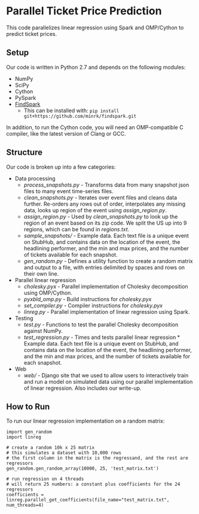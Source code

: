 # Parallel Ticket Price Prediction
This code parallelizes linear regression using Spark and OMP/Cython to predict ticket prices. 

## Setup
Our code is written in Python 2.7 and depends on the following modules:
* NumPy
* SciPy
* Cython
* PySpark
* [FindSpark](https://github.com/minrk/findspark)
    * This can be installed with: `pip install git+https://github.com/minrk/findspark.git`

In addition, to run the Cython code, you will need an OMP-compatible C compiler, like the latest version of Clang or GCC.

## Structure
Our code is broken up into a few categories:
* Data processing
    * *process_snapshots.py*  - Transforms data from many snapshot json files to many event time-series files.
    * *clean_snapshots.py* - Iterates over event files and cleans data further. Re-orders any rows out of order, interpolates any missing data, looks up region of the event using *assign_region.py*.
    * *assign_region.py* - Used by *clean_snapshots.py* to look up the region of an event based on its zip code. We split the US up into 9 regions, which can be found in *regions.txt*.
    * *sample_snapshots/* - Example data. Each text file is a unique event on StubHub, and contains data on the location of the event, the headlining performer, and the min and max prices, and the number of tickets available for each snapshot.
    * *gen_random.py* - Defines a utility function to create a random matrix and output to a file, with entries delimited by spaces and rows on their own line.
* Parallel linear regression
    * *cholesky.pyx* - Parallel implementation of Cholesky decomposition using OMP/Cython.
    * *pyxbld_omp.py* - Build instructions for *cholesky.pyx*
    * *set_compiler.py* - Compiler instructions for *cholesky.pyx*
    * *linreg.py* - Parallel implementation of linear regression using Spark.
* Testing
    * *test.py* - Functions to test the parallel Cholesky decomposition against NumPy.
    * *test_regression.py* - Times and tests parallel linear regression    * Example data. Each text file is a unique event on StubHub, and contains data on the location of the event, the headlining performer, and the min and max prices, and the number of tickets available for each snapshot.
* Web
    * *web/* - Django site that we used to allow users to interactively train and run a model on simulated data using our parallel implementation of linear regression. Also includes our write-up.

## How to Run
To run our linear regression implementation on a random matrix:
```
import gen_random
import linreg

# create a random 10k x 25 matrix
# this simulates a dataset with 10,000 rows
# the first column in the matrix is the regressand, and the rest are regressors
gen_random.gen_random_array(10000, 25, 'test_matrix.txt')

# run regression on 4 threads
# will return 25 numbers: a constant plus coefficients for the 24 regressors
coefficients = linreg.parallel_get_coefficients(file_name="test_matrix.txt", num_threads=4)
```
